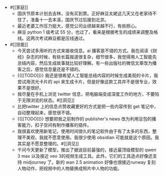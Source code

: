 - #[[家庭]]
    - 国庆节原本计划去吉林，没有买到票。正好麻豆太姥这几天又在老家待不住了，准备十一去本溪，国庆节过后接到北京。
    - 最近老婆工作压力挺大，感觉公司业绩越来越不行，有些担心。
    - 麻豆 python 1 级考试 55 分，也过了，看来是根据考生的成绩来调整及格线。这两次考试麻豆都是压线通过。
- #[[技能]]
    - 今天尝试多用听的方式来接收信息。ai 播客是不错的方式。我在阅读《财经》杂志的时候，有些长篇报道很复杂，细节很多，我觉得用人工智能先总结内容，然后生成故事就比较好理解。有一些出版社的微信文章改为播客之后，感觉信息量还是不错的。
    - {{[[TODO]]}} 我还是很希望人工智能总结内容的时候生成美观的卡片，我尝试用流光卡片的 api 来生成卡片，但是好像这款工具并不是很专业，效果不是很好。
    - 我尽量在手机上浏览 twitter 信息，把电脑端变成深度工作的地方，不要陷于无限浏览的状态。#[[洞见]]
    - 比把twitter 上的信息点赞收藏更好的方式是把一些内容传到 get 笔记中，自动整理起来，感觉很不错。
    - {{[[TODO]]}} 想要把我之前制作的 publisher's news 改为利用豆包的播客能力，扣子空间有制作播客的插件。
    - 我很喜欢使用新笔记，使用时间很久的笔记软件由于有了太多的东西，整理不美观，我就不愿意使用。我很少使用 obsidian 可能就是这个原因。我其实是不愿意整理的。#[[洞见]]
    - 千问今天更新了模型，推出了据说目前最强的，接近最顶级模型的 qwen 3 max 以及接近 veo 3的视频生成工具。此外，它们的工具造点好像还支持 midjourney 了。新的 wan 2.5 animation 好像也很接近runway 复刻人物动作，把视频中的人物替换成照片中人物的功能。
